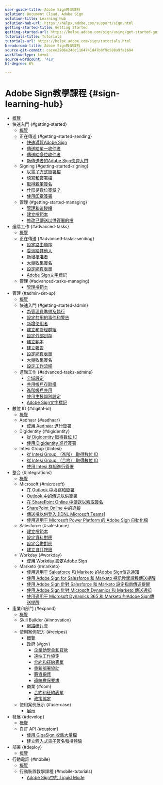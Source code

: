 ```yaml
---
user-guide-title: Adobe Sign教學課程
solution: Document Cloud, Adobe Sign
solution-title: Learning Hub
solution-hub-url: https://helpx.adobe.com/support/sign.html
getting-started-title: Getting Started
getting-started-url: https://helpx.adobe.com/sign/using/get-started-guide.html
tutorials-title: Tutorials
tutorials-url: https://helpx.adobe.com/sign/tutorials.html
breadcrumb-title: Adobe Sign教學課程
source-git-commit: cacee2906e240c1164741d47b0f9e588a9fa1694
workflow-type: tm+mt
source-wordcount: '418'
ht-degree: 6%

---
```



# Adobe Sign教學課程 {#sign-learning-hub}

+ [概覽](overview.md)
+ 快速入門 {#getting-started}
   + [概覽](sign-beginner-tutorials/beginner-users-overview.md)
   + 正在傳送 {#getting-started-sending}
      + [快速導覽Adobe Sign](sign-beginner-tutorials/quick-tour.md)
      + [傳送給單一收件者](sign-beginner-tutorials/send-to-single-recipient.md)
      + [傳送給多位收件者](sign-beginner-tutorials/send-to-multiple-recipients.md)
      + [新傳送者的Adobe Sign快速入門](sign-beginner-tutorials/new-sender.md)
   + Signing {#getting-started-signing}
      + [以電子方式簽署檔](sign-beginner-tutorials/electronically-sign-a-document.md)
      + [填寫和簽署檔](sign-beginner-tutorials/fill-and-sign.md)
      + [取得親筆簽名](sign-beginner-tutorials/sign-in-person.md)
      + [什麼是數位簽章？](sign-beginner-tutorials/sign-with-a-digital-signature.md)
      + [使用印章簽署](sign-beginner-tutorials/sign-with-a-stamp.md)
   + 管理 {#getting-started-managing}
      + [管理和追蹤檔](sign-beginner-tutorials/manage-and-track.md)
      + [建立檔範本](https://experienceleague.adobe.com/docs/document-cloud-learn/sign-learning-hub/admin-set-up/getting-started-admin/create-a-template.html)
      + [修改已傳送以供簽署的檔](sign-beginner-tutorials/modify-in-flight.md)
+ 進階工作 {#advanced-tasks}
   + [概覽](sign-advanced-users/advanced-users-overview.md)
   + 正在傳送 {#advanced-tasks-sending}
      + [設定路由順序](sign-advanced-users/setting-up-routing.md)
      + [委派給其他人](sign-advanced-users/delegate-signature.md)
      + [新增核准者](sign-advanced-users/add-an-approver.md)
      + [大量收集簽名](https://experienceleague.adobe.com/docs/document-cloud-learn/sign-learning-hub/admin-set-up/getting-started-admin/megasign.html)
      + [設定網頁表單](https://experienceleague.adobe.com/docs/document-cloud-learn/sign-learning-hub/admin-set-up/getting-started-admin/webform.html)
      + [Adobe Sign文字標記](https://experienceleague.adobe.com/docs/document-cloud-learn/sign-learning-hub/admin-set-up/advanced-tasks-admins/adobe-sign-text-tagging.html)
   + 管理 {#advanced-tasks-managing}
      + [管理檔範本](sign-advanced-users/edit-a-template.md)
+ 管理 {#admin-set-up}
   + [概覽](admin/intro-admin-overview.md)
   + 快速入門 {#getting-started-admin}
      + [為管理員準備及執行](admin/up-and-running-admin.md)
      + [設定共用的事件和警告](admin/set-up-shared-events-and-alert.md)
      + [新增使用者](admin/add-users-to-your-account.md)
      + [建立和管理群組](admin/create-and-manage-groups.md)
      + [設定外部封存](admin/set-up-your-external-archive.md)
      + [建立範本](sign-advanced-users/create-a-template.md)
      + [建立報告](admin/create-a-report.md)
      + [設定網頁表單](sign-advanced-users/webform.md)
      + [大量收集簽名](sign-advanced-users/megasign.md)
      + [設定工作流程](admin/building-a-custom-workflow.md)
   + 進階工作 {#advanced-tasks-admins}
      + [全域設定](admin/learn-about-global-settings.md)
      + [共用帳戶存取權](admin/share-account-access.md)
      + [進階帳戶共用](admin/advanced-account-sharing.md)
      + [使用生技識別設定](admin/use-bio-pharma-settings.md)
      + [Adobe Sign文字標記](sign-advanced-users/adobe-sign-text-tagging.md)
+ 數位 ID {#digital-id}
   + [概覽](digitalid/digitalid-overview.md)
   + Aadhaar {#aadhaar}
      + [使用 Aadhaar 進行簽署](digitalid/aadhaar-sign.md)
   + Digidentity {#digidentity}
      + [從 Digidentity 取得數位 ID](digitalid/digidentity-reg.md)
      + [使用 Digidentity 進行簽署](digitalid/digidentity-sign.md)
   + Intesi Group {#intesi}
      + [從 Intesi Group （進階） 取得數位 ID](digitalid/intesi-advanced.md)
      + [從 Intesi Group （合格） 取得數位 ID](digitalid/intesi-qualified.md)
      + [使用 Intesi 群組進行簽署](digitalid/intesi-sign.md)
+ 整合 {#integrations}
   + [概覽](integrations/integrations-overview.md)
   + Microsoft {#microsoft}
      + [在 Outlook 中填寫和簽署](integrations/fill-and-sign-doc-microsoft-outlook.md)
      + [Outlook 中的傳送以供簽署](integrations/send-for-signature-with-outlook.md)
      + [在 SharePoint Online 中傳送以索取簽名](integrations/send-for-signature-with-sharepoint-online.md)
      + [SharePoint Online 中的追蹤](integrations/track-an-agreement-with-sharepoint-online.md)
      + [傳送檔以供登入 [!DNL Microsoft Teams]](integrations/adobe-sign-teams-mortgage.md)
      + [使用適用于 Microsoft Power Platform 的 Adobe Sign 自動化檔](integrations/documentautomation.md)
   + Salesforce {#salesforce}
      + [建立檔範本](integrations/create-an-agreement-template.md)
      + [設定資料對應](integrations/set-up-data-mapping.md)
      + [設定合併對應](integrations/set-up-merging-map.md)
      + [建立自訂按鈕](integrations/create-a-custom-button.md)
   + Workday {#workday}
      + [使用 Workday 設定Adobe Sign](integrations/workday.md)
   + Marketo {#marketo}
      + [使用適用于 Salesforce 和 Marketo 的Adobe Sign傳送通知](integrations/marketo-salesforce-sms.md)
      + [使用 Adobe Sign for Salesforce 和 Marketo 視訊教學課程傳送提醒](integrations/marketo-salesforce-reminder-video.md)
      + [使用 Adobe Sign 針對 Salesforce 和 Marketo 設定指南傳送提醒](integrations/marketo-salesforce-reminder.md)
      + [使用 Adobe Sign 針對 Microsoft Dynamics 和 Marketo 傳送通知](integrations/marketo-dynamics-sms.md)
      + [使用適用于 Microsoft Dynamics 365 和 Marketo 的Adobe Sign傳送提醒](integrations/marketo-dynamics-reminder.md)
+ 產業和部門 {#expand}
   + [概覽](sign-usecase/expand-inspire-overview.md)
   + Skill Builder {#innovation}
      + [網路研討會](sign-usecase/innovation-series.md)
   + 使用案例配方 {#recipes}
      + [概覽](sign-usecase/recipes.md)
      + 政府 {#gov}
         + [企業助學金和貸款](sign-usecase/usecasegovgrants.md)
         + [遠端工作協定](sign-usecase/usecasegovtelework.md)
         + [合約和征約表單](sign-usecase/usecasegovcontracts.md)
         + [重新部署協助](sign-usecase/usecasegovreemployment.md)
         + [薪資保護](sign-usecase/usecasegovpaycheck.md)
         + [遠端擔保要求](sign-usecase/usecasegovremote.md)
      + 商業 {#com}
         + [合約和征約表單](sign-usecase/usecasecomcontracts.md)
         + [政策協定](sign-usecase/usecasecompolicy.md)
   + 使用案例展示 {#use-case}
      + [展示](sign-usecase/use-case-showcase.md)
+ 發展 {#develop}
   + [概覽](develop/develop-overview.md)
   + 自訂 API {#custom}
      + [使用 GigaSign 收集大量檔](develop/gigasign.md)
      + [建立嵌入式電子簽名和檔體驗](develop/embeddedesignature.md)
+ 部署 {#deploy}
   + [概覽](deploy-overview.md)
+ 行動電話 {#mobile}
   + [概覽](mobile/mobile-overview.md)
   + 行動裝置教學課程 {#mobile-tutorials}
      + [Adobe Sign中的 Liquid Mode](mobile/liquidmode.md)
